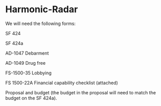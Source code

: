 # Harmonic-Radar

We will need the following forms:

 

SF 424

SF 424a

AD-1047 Debarment

AD-1049 Drug free

FS-1500-35 Lobbying

FS 1500-22A Financial capability checklist (attached)

Proposal and budget (the budget in the proposal will need to match the budget on the SF 424a).